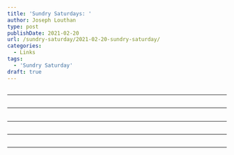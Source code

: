 ```yaml
---
title: 'Sundry Saturdays: '
author: Joseph Louthan
type: post
publishDate: 2021-02-20
url: /sundry-saturday/2021-02-20-sundry-saturday/
categories:
  - Links
tags:
  - 'Sundry Saturday'
draft: true
---
```


##


------

##


------

##


------

##


------

##


------

